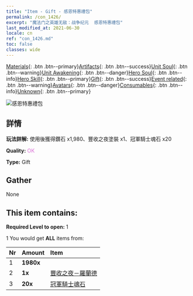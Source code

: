 ```yaml
---
title: "Item - Gift - 感恩特惠禮包"
permalink: /con_1426/
excerpt: "魔法门之英雄无敌：战争纪元  感恩特惠禮包"
last_modified_at: 2021-06-30
locale: cn
ref: "con_1426.md"
toc: false
classes: wide
---
```

 [Materials](/ItemsCN/){: .btn .btn--primary}[Artifacts](/ItemsCN/Artifacts/){: .btn .btn--success}[Unit Soul](/ItemsCN/UnitSoul/){: .btn .btn--warning}[Unit Awakening](/ItemsCN/UnitAwakening/){: .btn .btn--danger}[Hero Soul](/ItemsCN/HeroSoul/){: .btn .btn--info}[Hero Skill](/ItemsCN/HeroSkill/){: .btn .btn--primary}[Gift](/ItemsCN/Gift/){: .btn .btn--success}[Event related](/ItemsCN/Events/){: .btn .btn--warning}[Avatars](/ItemsCN/Avatars/){: .btn .btn--danger}[Consumables](/ItemsCN/Consumables/){: .btn .btn--info}[Unknown](/ItemsCN/Unknown/){: .btn .btn--primary}

 ![感恩特惠禮包](/images/t/i_907040.png)

## 詳情
 **玩法詳解:** 使用後獲得鑽石 x1,980、豐收之夜塗裝 x1、冠軍騎士魂石 x20

 **Quality:** <span style="color: #DA70D6">OK</span>

 **Type:** Gift

## Gather

  None

## This item contains:

 **Required Level to open:** 1

 1 You would get **ALL** items  from:

  | Nr | Amount |     Item    |
  |:---|:-------|:------------|
  | 1 |  **1980x** | <i class="fas fa-gem"/> |  | 
  | 2 |  **1x** | [豐收之夜－羅蘭德](/cn/Items/con_1034/) |  | 
  | 3 |  **20x** | [冠軍騎士魂石](/cn/Items/unt_287/) |  | 
